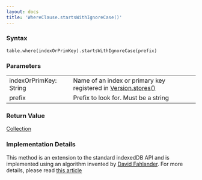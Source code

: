 ```yaml
---
layout: docs
title: 'WhereClause.startsWithIgnoreCase()'
---
```

### Syntax

    table.where(indexOrPrimKey).startsWithIgnoreCase(prefix)

### Parameters
<table>
<tr><td>indexOrPrimKey: String</td><td>Name of an index or primary key registered in <a href="Version.stores()">Version.stores()</a></td></tr>
<tr><td>prefix</td><td>Prefix to look for. Must be a string</td></tr>
</table>

### Return Value

[Collection](Collection)

### Implementation Details

This method is an extension to the standard indexedDB API and is implemented using an algorithm invented by [David Fahlander](https://github.com/dfahlander/). For more details, please read [this article](http://www.codeproject.com/Articles/744986/How-to-do-some-magic-with-indexedDB)
